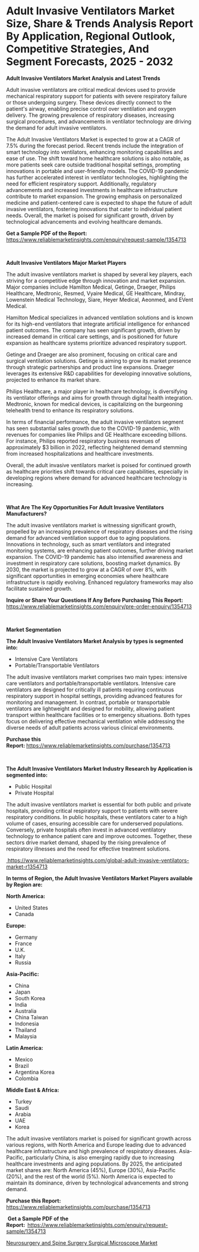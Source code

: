 <p><h1>Adult Invasive Ventilators Market Size, Share & Trends Analysis Report By Application, Regional Outlook, Competitive Strategies, And Segment Forecasts, 2025 - 2032</h1></p><p><strong>Adult Invasive Ventilators Market Analysis and Latest Trends</strong></p>
<p><p>Adult invasive ventilators are critical medical devices used to provide mechanical respiratory support for patients with severe respiratory failure or those undergoing surgery. These devices directly connect to the patient's airway, enabling precise control over ventilation and oxygen delivery. The growing prevalence of respiratory diseases, increasing surgical procedures, and advancements in ventilator technology are driving the demand for adult invasive ventilators.</p><p>The Adult Invasive Ventilators Market is expected to grow at a CAGR of 7.5% during the forecast period. Recent trends include the integration of smart technology into ventilators, enhancing monitoring capabilities and ease of use. The shift toward home healthcare solutions is also notable, as more patients seek care outside traditional hospital settings, prompting innovations in portable and user-friendly models. The COVID-19 pandemic has further accelerated interest in ventilator technologies, highlighting the need for efficient respiratory support. Additionally, regulatory advancements and increased investments in healthcare infrastructure contribute to market expansion. The growing emphasis on personalized medicine and patient-centered care is expected to shape the future of adult invasive ventilators, fostering innovations that cater to individual patient needs. Overall, the market is poised for significant growth, driven by technological advancements and evolving healthcare demands.</p></p>
<p><strong>Get a Sample PDF of the Report:&nbsp;</strong> <a href="https://www.reliablemarketinsights.com/enquiry/request-sample/1354713?utm_campaign=2535&utm_medium=2&utm_source=Github&utm_content=ia&utm_term=05032025&utm_id=adult-invasive-ventilators">https://www.reliablemarketinsights.com/enquiry/request-sample/1354713</a></p>
<p>&nbsp;</p>
<p><strong>Adult Invasive Ventilators Major Market Players</strong></p>
<p><p>The adult invasive ventilators market is shaped by several key players, each striving for a competitive edge through innovation and market expansion. Major companies include Hamilton Medical, Getinge, Draeger, Philips Healthcare, Medtronic, Resmed, Vyaire Medical, GE Healthcare, Mindray, Lowenstein Medical Technology, Siare, Heyer Medical, Aeonmed, and EVent Medical.</p><p>Hamilton Medical specializes in advanced ventilation solutions and is known for its high-end ventilators that integrate artificial intelligence for enhanced patient outcomes. The company has seen significant growth, driven by increased demand in critical care settings, and is positioned for future expansion as healthcare systems prioritize advanced respiratory support.</p><p>Getinge and Draeger are also prominent, focusing on critical care and surgical ventilation solutions. Getinge is aiming to grow its market presence through strategic partnerships and product line expansions. Draeger leverages its extensive R&D capabilities for developing innovative solutions, projected to enhance its market share.</p><p>Philips Healthcare, a major player in healthcare technology, is diversifying its ventilator offerings and aims for growth through digital health integration. Medtronic, known for medical devices, is capitalizing on the burgeoning telehealth trend to enhance its respiratory solutions.</p><p>In terms of financial performance, the adult invasive ventilators segment has seen substantial sales growth due to the COVID-19 pandemic, with revenues for companies like Philips and GE Healthcare exceeding billions. For instance, Philips reported respiratory business revenues of approximately $3 billion in 2022, reflecting heightened demand stemming from increased hospitalizations and healthcare investments.</p><p>Overall, the adult invasive ventilators market is poised for continued growth as healthcare priorities shift towards critical care capabilities, especially in developing regions where demand for advanced healthcare technology is increasing.</p></p>
<p>&nbsp;</p>
<p><strong>What Are The Key Opportunities For Adult Invasive Ventilators Manufacturers?</strong></p>
<p><p>The adult invasive ventilators market is witnessing significant growth, propelled by an increasing prevalence of respiratory diseases and the rising demand for advanced ventilation support due to aging populations. Innovations in technology, such as smart ventilators and integrated monitoring systems, are enhancing patient outcomes, further driving market expansion. The COVID-19 pandemic has also intensified awareness and investment in respiratory care solutions, boosting market dynamics. By 2030, the market is projected to grow at a CAGR of over 8%, with significant opportunities in emerging economies where healthcare infrastructure is rapidly evolving. Enhanced regulatory frameworks may also facilitate sustained growth.</p></p>
<p><strong>Inquire or Share Your Questions If Any Before Purchasing This Report:</strong> <a href="https://www.reliablemarketinsights.com/enquiry/pre-order-enquiry/1354713?utm_campaign=2535&utm_medium=2&utm_source=Github&utm_content=ia&utm_term=05032025&utm_id=adult-invasive-ventilators">https://www.reliablemarketinsights.com/enquiry/pre-order-enquiry/1354713</a></p>
<p>&nbsp;</p>
<p><strong>Market Segmentation</strong></p>
<p><strong>The Adult Invasive Ventilators Market Analysis by types is segmented into:</strong></p>
<p><ul><li>Intensive Care Ventilators</li><li>Portable/Transportable Ventilators</li></ul></p>
<p><p>The adult invasive ventilators market comprises two main types: intensive care ventilators and portable/transportable ventilators. Intensive care ventilators are designed for critically ill patients requiring continuous respiratory support in hospital settings, providing advanced features for monitoring and management. In contrast, portable or transportable ventilators are lightweight and designed for mobility, allowing patient transport within healthcare facilities or to emergency situations. Both types focus on delivering effective mechanical ventilation while addressing the diverse needs of adult patients across various clinical environments.</p></p>
<p><strong>Purchase this Report:&nbsp;</strong><a href="https://www.reliablemarketinsights.com/purchase/1354713?utm_campaign=2535&utm_medium=2&utm_source=Github&utm_content=ia&utm_term=05032025&utm_id=adult-invasive-ventilators">https://www.reliablemarketinsights.com/purchase/1354713</a></p>
<p>&nbsp;</p>
<p><strong>The Adult Invasive Ventilators Market Industry Research by Application is segmented into:</strong></p>
<p><ul><li>Public Hospital</li><li>Private Hospital</li></ul></p>
<p><p>The adult invasive ventilators market is essential for both public and private hospitals, providing critical respiratory support to patients with severe respiratory conditions. In public hospitals, these ventilators cater to a high volume of cases, ensuring accessible care for underserved populations. Conversely, private hospitals often invest in advanced ventilatory technology to enhance patient care and improve outcomes. Together, these sectors drive market demand, shaped by the rising prevalence of respiratory illnesses and the need for effective treatment solutions.</p></p>
<p><a href="https://www.reliablemarketinsights.com/global-adult-invasive-ventilators-market-r1354713?utm_campaign=2535&utm_medium=2&utm_source=Github&utm_content=ia&utm_term=05032025&utm_id=adult-invasive-ventilators">&nbsp;https://www.reliablemarketinsights.com/global-adult-invasive-ventilators-market-r1354713</a></p>
<p><strong>In terms of Region, the Adult Invasive Ventilators Market Players available by Region are:</strong></p>
<p>
    <p> <strong> North America: </strong>
        <ul>
            <li>United States</li>
            <li>Canada</li>
        </ul>
        </p> 
    <p> <strong> Europe: </strong>
        <ul>
            <li>Germany</li>
            <li>France</li>
            <li>U.K.</li>
            <li>Italy</li>
            <li>Russia</li>
        </ul>
        </p> 
    <p> <strong> Asia-Pacific: </strong>
        <ul>
            <li>China</li>
            <li>Japan</li>
            <li>South Korea</li>
            <li>India</li>
            <li>Australia</li>
            <li>China Taiwan</li>
            <li>Indonesia</li>
            <li>Thailand</li>
            <li>Malaysia</li>
        </ul>
        </p> 
    <p> <strong> Latin America: </strong>
        <ul>
            <li>Mexico</li>
            <li>Brazil</li>
            <li>Argentina Korea</li>
            <li>Colombia</li>
        </ul>
        </p> 
    <p> <strong> Middle East & Africa: </strong>
        <ul>
            <li>Turkey</li>
            <li>Saudi</li>
            <li>Arabia</li>
            <li>UAE</li>
            <li>Korea</li>
        </ul>
    </p>
    </p>
<p><p>The adult invasive ventilators market is poised for significant growth across various regions, with North America and Europe leading due to advanced healthcare infrastructure and high prevalence of respiratory diseases. Asia-Pacific, particularly China, is also emerging rapidly due to increasing healthcare investments and aging populations. By 2025, the anticipated market shares are: North America (45%), Europe (30%), Asia-Pacific (20%), and the rest of the world (5%). North America is expected to maintain its dominance, driven by technological advancements and strong demand.</p></p>
<p><strong>Purchase this Report: </strong><a href="https://www.reliablemarketinsights.com/purchase/1354713?utm_campaign=2535&utm_medium=2&utm_source=Github&utm_content=ia&utm_term=05032025&utm_id=adult-invasive-ventilators">https://www.reliablemarketinsights.com/purchase/1354713</a></p>
<p>&nbsp;<strong>Get a Sample PDF of the Report:&nbsp;&nbsp;</strong><a href="https://www.reliablemarketinsights.com/enquiry/request-sample/1354713?utm_campaign=2535&utm_medium=2&utm_source=Github&utm_content=ia&utm_term=05032025&utm_id=adult-invasive-ventilators">https://www.reliablemarketinsights.com/enquiry/request-sample/1354713</a></p>
<p><strong></strong></p>
<p><p><a href="https://github.com/FahadAhmed223/Market-Research-Report-List-1/blob/main/neurosurgery-and-spine-surgery-surgical-microscope-market.md?utm_campaign=2535&utm_medium=2&utm_source=Github&utm_content=ia&utm_term=05032025&utm_id=adult-invasive-ventilators">Neurosurgery and Spine Surgery Surgical Microscope Market</a></p></p>